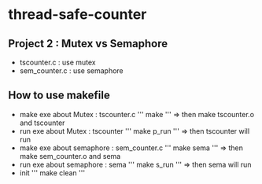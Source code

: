 # thread-safe-counter

## Project 2 : Mutex vs Semaphore
* tscounter.c : use mutex
* sem_counter.c : use semaphore

## How to use makefile
* make exe about Mutex : tscounter.c
'''
make
'''
=> then make tscounter.o and tscounter
* run exe about Mutex : tscounter
'''
make p_run
'''
=> then tscounter will run
*  make exe about semaphore : sem_counter.c
'''
make sema 
'''
=> then make sem_counter.o and sema
* run exe about semaphore : sema
'''
make s_run
'''
=> then sema will run
* init
'''
make clean
'''

